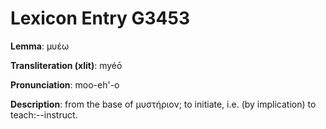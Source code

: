 # Lexicon Entry G3453

**Lemma**: μυέω

**Transliteration (xlit)**: myéō

**Pronunciation**: moo-eh'-o

**Description**:
from the base of μυστήριον; to initiate, i.e. (by implication) to teach:--instruct.
